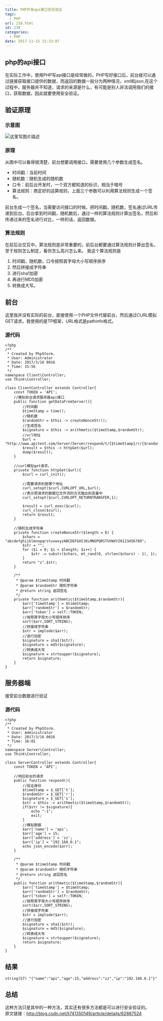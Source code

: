 ```yaml
---
title: PHP开发api接口安全验证
tags:
  - PHP
url: 238.html
id: 238
categories:
  - PHP
date: 2017-11-15 15:33:07
---
```


**php的api接口**
-------------

在实际工作中，使用PHP写api接口是经常做的，PHP写好接口后，前台就可以通过链接获取接口提供的数据，而返回的数据一般分为两种情况，xml和json,在这个过程中，服务器并不知道，请求的来源是什么，有可能是别人非法调用我们的接口，获取数据，因此就要使用安全验证。

**验证原理**
--------

### **示意图**

![这里写图片描述](http://img.blog.csdn.net/20170317142531762?watermark/2/text/aHR0cDovL2Jsb2cuY3Nkbi5uZXQvbGk3NDEzNTAxNDk=/font/5a6L5L2T/fontsize/400/fill/I0JBQkFCMA==/dissolve/70/gravity/SouthEast)

### **原理**

从图中可以看得很清楚，前台想要调用接口，需要使用几个参数生成签名。

*   时间戳：当前时间
*   随机数：随机生成的随机数
*   口令：前后台开发时，一个双方都知道的标识，相当于暗号
*   算法规则：商定好的运算规则，上面三个参数可以利用算法规则生成一个签名。

前台生成一个签名，当需要访问接口的时候，把时间戳，随机数，签名通过URL传递到后台。后台拿到时间戳，随机数后，通过一样的算法规则计算出签名，然后和传递过来的签名进行对比，一样的话，返回数据。

### **算法规则**

在前后台交互中，算法规则是非常重要的，前后台都要通过算法规则计算出签名，至于规则怎么制定，看你怎么高兴怎么来。 我这个算法规则是

1.  时间戳，随机数，口令按照首字母大小写顺序排序
2.  然后拼接成字符串
3.  进行sha1加密
4.  再进行MD5加密
5.  转换成大写。

**前台**
------

这里我并没有实际的前台，直接使用一个PHP文件代替前台，然后通过CURL模拟GET请求。我使用的是TP框架，URL格式是pathinfo格式。

### **源代码**

    <?php
    /**
     * Created by PhpStorm.
     * User: Administrator
     * Date: 2017/3/16 0016
     * Time: 15:56
     */
    namespace Client\Controller;
    use Think\Controller;
    
    class ClientController extends Controller{
        const TOKEN = 'API';
        //模拟前台请求服务器api接口
        public function getDataFromServer(){
            //时间戳
            $timeStamp = time();
            //随机数
            $randomStr = $this -> createNonceStr();
            //生成签名
            $signature = $this -> arithmetic($timeStamp,$randomStr);
            //url地址
            $url = "http://www.apitest.com/Server/Server/respond/t/{$timeStamp}/r/{$randomStr}/s/{$signature}";
            $result = $this -> httpGet($url);
            dump($result);
        }
    
        //curl模拟get请求。
        private function httpGet($url){
            $curl = curl_init();
    
            //需要请求的是哪个地址
            curl_setopt($curl,CURLOPT_URL,$url);
            //表示把请求的数据已文件流的方式输出到变量中
            curl_setopt($curl,CURLOPT_RETURNTRANSFER,1);
    
            $result = curl_exec($curl);
            curl_close($curl);
            return $result;
        }
    
        //随机生成字符串
        private function createNonceStr($length = 8) {
            $chars = "abcdefghijklmnopqrstuvwxyzABCDEFGHIJKLMNOPQRSTUVWXYZ0123456789";
            $str = "";
            for ($i = 0; $i < $length; $i++) {
                $str .= substr($chars, mt_rand(0, strlen($chars) - 1), 1);
            }
            return "z".$str;
        }
    
        /**
         * @param $timeStamp 时间戳
         * @param $randomStr 随机字符串
         * @return string 返回签名
         */
        private function arithmetic($timeStamp,$randomStr){
            $arr['timeStamp'] = $timeStamp;
            $arr['randomStr'] = $randomStr;
            $arr['token'] = self::TOKEN;
            //按照首字母大小写顺序排序
            sort($arr,SORT_STRING);
            //拼接成字符串
            $str = implode($arr);
            //进行加密
            $signature = sha1($str);
            $signature = md5($signature);
            //转换成大写
            $signature = strtoupper($signature);
            return $signature;
        }
    }
    

**服务器端**
--------

接受前台数据进行验证

### **源代码**

    <?php
    /**
     * Created by PhpStorm.
     * User: Administrator
     * Date: 2017/3/16 0016
     * Time: 16:01
     */
    namespace Server\Controller;
    use Think\Controller;
    
    class ServerController extends Controller{
        const TOKEN = 'API';
    
        //响应前台的请求
        public function respond(){
            //验证身份
            $timeStamp = $_GET['t'];
            $randomStr = $_GET['r'];
            $signature = $_GET['s'];
            $str = $this -> arithmetic($timeStamp,$randomStr);
            if($str != $signature){
                echo "-1";
                exit;
            }
            //模拟数据
            $arr['name'] = 'api';
            $arr['age'] = 15;
            $arr['address'] = 'zz';
            $arr['ip'] = "192.168.0.1";
            echo json_encode($arr);
        }
    
        /**
         * @param $timeStamp 时间戳
         * @param $randomStr 随机字符串
         * @return string 返回签名
         */
        public function arithmetic($timeStamp,$randomStr){
            $arr['timeStamp'] = $timeStamp;
            $arr['randomStr'] = $randomStr;
            $arr['token'] = self::TOKEN;
            //按照首字母大小写顺序排序
            sort($arr,SORT_STRING);
            //拼接成字符串
            $str = implode($arr);
            //进行加密
            $signature = sha1($str);
            $signature = md5($signature);
            //转换成大写
            $signature = strtoupper($signature);
            return $signature;
        }
    }
    

**结果**
------

    string(57) "{"name":"api","age":15,"address":"zz","ip":"192.168.0.1"}"
    

**总结**
------

这种方法只是其中的一种方法，其实还有很多方法都是可以进行安全验证的。     原文链接：http://blog.csdn.net/li741350149/article/details/62887524